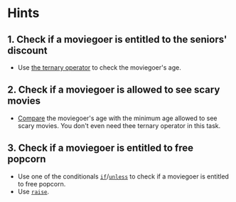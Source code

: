 # Hints

## 1. Check if a moviegoer is entitled to the seniors' discount

- Use [the ternary operator][doc-ternary] to check the moviegoer's age.

## 2. Check if a moviegoer is allowed to see scary movies

- [Compare][doc-integer-gtoe] the moviegoer's age with the minimum age allowed to see scary movies. You don't even need thee ternary operator in this task.

## 3. Check if a moviegoer is entitled to free popcorn

- Use one of the conditionals [`if`][doc-if]/[`unless`][doc-unless] to check if a moviegoer is entitled to free popcorn.
- Use [`raise`][doc-raise].

[doc-ternary]: https://ruby-doc.org/core-2.7.1/doc/syntax/control_expressions_rdoc.html#label-Ternary+if
[doc-if]: https://ruby-doc.org/core-2.7.2/doc/syntax/control_expressions_rdoc.html#label-if+Expression
[doc-unless]: https://ruby-doc.org/core-2.7.2/doc/syntax/control_expressions_rdoc.html#label-unless+Expression
[doc-raise]: https://ruby-doc.org/core-2.7.1/Kernel.html#method-i-raise
[doc-integer-gtoe]: https://ruby-doc.org/core-2.7.1/Integer.html#method-i-3E-3D
